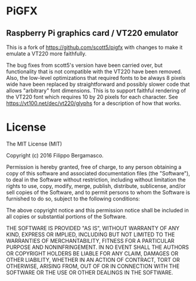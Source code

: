 # PiGFX 
## Raspberry Pi graphics card / VT220 emulator

This is a fork of https://github.com/scott5/pigfx with changes to make
it emulate a VT220 more faithfully.

The bug fixes from scott5's version have been carried over, but
functionality that is not compatible with the VT220 have been
removed.  Also, the low-level optimizations that required fonts to be
always 8 pixels wide have been replaced by straightforward and
possibly slower code that allows "arbitrary" font dimensions.  This is
to support faithful rendering of the VT220 font which requires 10 by
20 pixels for each character.  See https://vt100.net/dec/vt220/glyphs
for a description of how that works.

# License

The MIT License (MIT)

Copyright (c) 2016 Filippo Bergamasco.

Permission is hereby granted, free of charge, to any person obtaining a copy
of this software and associated documentation files (the "Software"), to deal
in the Software without restriction, including without limitation the rights
to use, copy, modify, merge, publish, distribute, sublicense, and/or sell
copies of the Software, and to permit persons to whom the Software is
furnished to do so, subject to the following conditions:

The above copyright notice and this permission notice shall be included in
all copies or substantial portions of the Software.

THE SOFTWARE IS PROVIDED "AS IS", WITHOUT WARRANTY OF ANY KIND, EXPRESS OR
IMPLIED, INCLUDING BUT NOT LIMITED TO THE WARRANTIES OF MERCHANTABILITY,
FITNESS FOR A PARTICULAR PURPOSE AND NONINFRINGEMENT. IN NO EVENT SHALL THE
AUTHORS OR COPYRIGHT HOLDERS BE LIABLE FOR ANY CLAIM, DAMAGES OR OTHER
LIABILITY, WHETHER IN AN ACTION OF CONTRACT, TORT OR OTHERWISE, ARISING FROM,
OUT OF OR IN CONNECTION WITH THE SOFTWARE OR THE USE OR OTHER DEALINGS IN
THE SOFTWARE.
